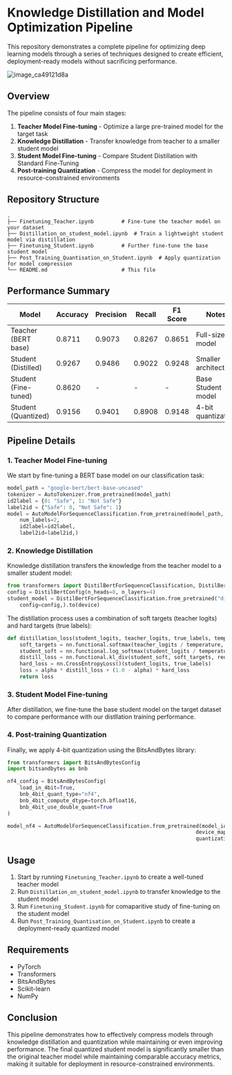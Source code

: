 # Knowledge Distillation and Model Optimization Pipeline
This repository demonstrates a complete pipeline for optimizing deep learning models through a series of techniques designed to create efficient, deployment-ready models without sacrificing performance.

![image_ca49121d8a](https://github.com/user-attachments/assets/94714675-efcc-43c8-bfdf-4f5b1188bc76)

## Overview

The pipeline consists of four main stages:
1. **Teacher Model Fine-tuning** - Optimize a large pre-trained model for the target task
2. **Knowledge Distillation** - Transfer knowledge from teacher to a smaller student model
3. **Student Model Fine-tuning** - Compare Student Distillation with Standard Fine-Tuning
4. **Post-training Quantization** - Compress the model for deployment in resource-constrained environments

## Repository Structure

```
.
├── Finetuning_Teacher.ipynb         # Fine-tune the teacher model on your dataset
├── Distillation_on_student_model.ipynb  # Train a lightweight student model via distillation
├── Finetuning_Student.ipynb         # Further fine-tune the base student model
├── Post_Training_Quantisation_on_Student.ipynb  # Apply quantization for model compression
└── README.md                        # This file
```

## Performance Summary

| Model | Accuracy | Precision | Recall | F1 Score | Notes |
|-------|----------|-----------|--------|----------|-------|
| Teacher (BERT base) | 0.8711 | 0.9073 | 0.8267 | 0.8651 | Full-sized model |
| Student (Distilled) | 0.9267 | 0.9486 | 0.9022 | 0.9248 | Smaller architecture |
| Student (Fine-tuned) | 0.8620 | - | - | - |Base Student model|
| Student (Quantized) | 0.9156 | 0.9401 | 0.8908 | 0.9148 | 4-bit quantization |

## Pipeline Details

### 1. Teacher Model Fine-tuning

We start by fine-tuning a BERT base model on our classification task:

```python
model_path = "google-bert/bert-base-uncased"
tokenizer = AutoTokenizer.from_pretrained(model_path)
id2label = {0: "Safe", 1: "Not Safe"}
label2id = {"Safe": 0, "Not Safe": 1}
model = AutoModelForSequenceClassification.from_pretrained(model_path,
    num_labels=2,
    id2label=id2label,
    label2id=label2id,)
```

### 2. Knowledge Distillation

Knowledge distillation transfers the knowledge from the teacher model to a smaller student model:

```python
from transformers import DistilBertForSequenceClassification, DistilBertConfig
config = DistilBertConfig(n_heads=8, n_layers=4)
student_model = DistilBertForSequenceClassification.from_pretrained("distilbert-base-uncased",
    config=config,).to(device)
```

The distillation process uses a combination of soft targets (teacher logits) and hard targets (true labels):

```python
def distillation_loss(student_logits, teacher_logits, true_labels, temperature, alpha):
    soft_targets = nn.functional.softmax(teacher_logits / temperature, dim=1)
    student_soft = nn.functional.log_softmax(student_logits / temperature, dim=1)
    distill_loss = nn.functional.kl_div(student_soft, soft_targets, reduction='batchmean') * (temperature ** 2)
    hard_loss = nn.CrossEntropyLoss()(student_logits, true_labels)
    loss = alpha * distill_loss + (1.0 - alpha) * hard_loss
    return loss
```

### 3. Student Model Fine-tuning

After distillation, we  fine-tune the base student model on the target dataset to compare performance with our distllation training performance.

### 4. Post-training Quantization

Finally, we apply 4-bit quantization using the BitsAndBytes library:

```python
from transformers import BitsAndBytesConfig
import bitsandbytes as bnb

nf4_config = BitsAndBytesConfig(
    load_in_4bit=True,
    bnb_4bit_quant_type="nf4",
    bnb_4bit_compute_dtype=torch.bfloat16,
    bnb_4bit_use_double_quant=True
)

model_nf4 = AutoModelForSequenceClassification.from_pretrained(model_id, 
                                                             device_map=device, 
                                                             quantization_config=nf4_config)
```

## Usage

1. Start by running `Finetuning_Teacher.ipynb` to create a well-tuned teacher model
2. Run `Distillation_on_student_model.ipynb` to transfer knowledge to the student model
3. Run `Finetuning_Student.ipynb` for comaparitive study of fine-tuning on the student model
4. Run `Post_Training_Quantisation_on_Student.ipynb` to create a deployment-ready quantized model

## Requirements

- PyTorch
- Transformers
- BitsAndBytes
- Scikit-learn
- NumPy

## Conclusion

This pipeline demonstrates how to effectively compress models through knowledge distillation and quantization while maintaining or even improving performance. The final quantized student model is significantly smaller than the original teacher model while maintaining comparable accuracy metrics, making it suitable for deployment in resource-constrained environments.
